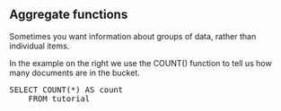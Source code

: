 ## Aggregate functions

Sometimes you want information about groups of data, rather than
individual items.

In the example on the right we use the COUNT() function to tell us how
many documents are in the bucket.

<pre id="example">
SELECT COUNT(*) AS count
    FROM tutorial 
</pre>